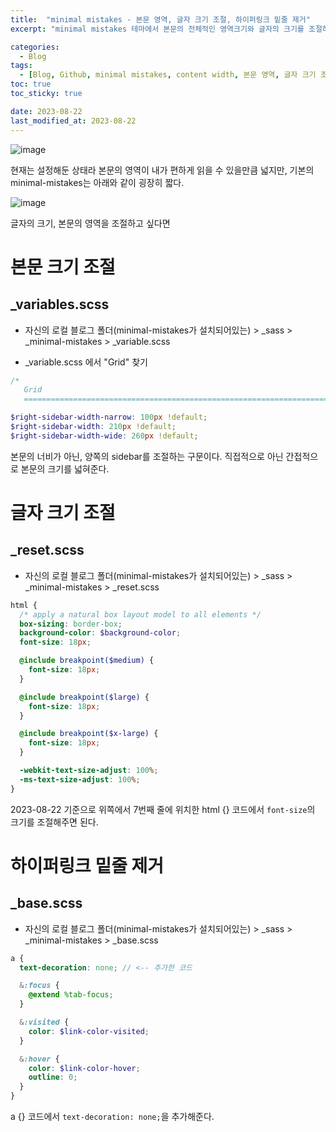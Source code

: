 ```yaml
---
title:  "minimal mistakes - 본문 영역, 글자 크기 조절, 하이퍼링크 밑줄 제거"
excerpt: "minimal mistakes 테마에서 본문의 전체적인 영역크기와 글자의 크기를 조절하고 하이퍼링크의 밑줄을 제거해보자"

categories:
  - Blog
tags:
  - [Blog, Github, minimal mistakes, content width, 본문 영역, 글자 크기 조절, 하이퍼링크 밑줄 제거, 링크 밑줄 제거, 미니멀 미스테이크]
toc: true
toc_sticky: true

date: 2023-08-22
last_modified_at: 2023-08-22
---
```


![image](https://github.com/98tech-savvy/98tech-savvy.github.io/assets/128434645/f4b0918c-9fff-4d7a-9371-a3733c941078)

현재는 설정해둔 상태라 본문의 영역이 내가 편하게 읽을 수 있을만큼 넓지만, 기본의 minimal-mistakes는 아래와 같이 굉장히 짧다.

![image](https://github.com/98tech-savvy/98tech-savvy.github.io/assets/128434645/85e47013-003f-49fa-ac5b-d6be8372d3c5)

글자의 크기, 본문의 영역을 조절하고 싶다면

# 본문 크기 조절

## _variables.scss
- 자신의 로컬 블로그 폴더(minimal-mistakes가 설치되어있는) > _sass > _minimal-mistakes > _variable.scss

- _variable.scss 에서 "Grid" 찾기

```scss
/*
   Grid
   ========================================================================== */

$right-sidebar-width-narrow: 100px !default;
$right-sidebar-width: 210px !default;
$right-sidebar-width-wide: 260px !default;
```

본문의 너비가 아닌, 양쪽의 sidebar를 조절하는 구문이다. 직접적으로 아닌 간접적으로 본문의 크기를 넓혀준다.

# 글자 크기 조절

## _reset.scss
- 자신의 로컬 블로그 폴더(minimal-mistakes가 설치되어있는) > _sass > _minimal-mistakes > _reset.scss

```scss
html {
  /* apply a natural box layout model to all elements */
  box-sizing: border-box;
  background-color: $background-color;
  font-size: 18px;

  @include breakpoint($medium) {
    font-size: 18px;
  }

  @include breakpoint($large) {
    font-size: 18px;
  }

  @include breakpoint($x-large) {
    font-size: 18px;
  }

  -webkit-text-size-adjust: 100%;
  -ms-text-size-adjust: 100%;
}
```

2023-08-22 기준으로 위쪽에서 7번째 줄에 위치한 html {} 코드에서 ``font-size``의 크기를 조절해주면 된다.

# 하이퍼링크 밑줄 제거

## _base.scss
- 자신의 로컬 블로그 폴더(minimal-mistakes가 설치되어있는) > _sass > _minimal-mistakes > _base.scss

```scss
a {
  text-decoration: none; // <-- 추가한 코드

  &:focus {
    @extend %tab-focus;
  }

  &:visited {
    color: $link-color-visited;
  }

  &:hover {
    color: $link-color-hover;
    outline: 0;
  }
}
```

a {} 코드에서 ``text-decoration: none;``을 추가해준다.